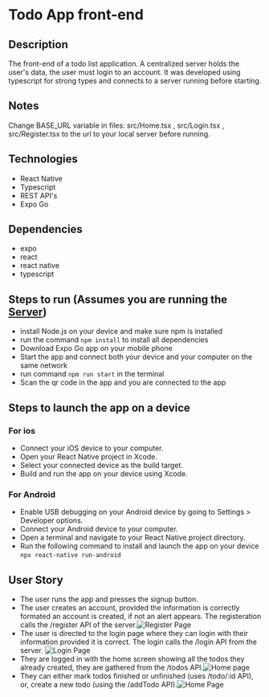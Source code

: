 # Todo App front-end

## Description

The front-end of a todo list application. A centralized server holds the user's data, the user must login to an account.
It was developed using typescript for strong types and connects to a server running before starting.

## Notes

Change BASE_URL variable in files: src/Home.tsx , src/Login.tsx , src/Register.tsx to the url to your local server before running.

## Technologies

- React Native
- Typescript
- REST API's
- Expo Go

## Dependencies

- expo
- react
- react native
- typescript

## Steps to run (Assumes you are running the [Server](https://github.com/DeathPancake1/todo-app-back-end))

- install Node.js on your device and make sure npm is installed
- run the command ``` npm install ``` to install all dependencies
- Download Expo Go app on your mobile phone
- Start the app and connect both your device and your computer on the same network
- run command ``` npm run start ``` in the terminal
- Scan the qr code in the app and you are connected to the app

## Steps to launch the app on a device

### For ios

- Connect your iOS device to your computer.
- Open your React Native project in Xcode.
- Select your connected device as the build target.
- Build and run the app on your device using Xcode.

### For Android

- Enable USB debugging on your Android device by going to Settings > Developer options.
- Connect your Android device to your computer.
- Open a terminal and navigate to your React Native project directory.
- Run the following command to install and launch the app on your device ``` npx react-native run-android ```

## User Story

- The user runs the app and presses the signup button.
- The user creates an account, provided the information is correctly formated an account is created, if not an alert appears. The registeration calls the /register API of the server.![Register Page](https://i.imgur.com/CuFsJZR.jpeg)
- The user is directed to the login page where they can login with their information provided it is correct. The login calls the /login API from the server. ![Login Page](https://i.imgur.com/X9BKdZb.jpeg)
- They are logged in with the home screen showing all the todos they already created, they are gathered from the /todos API.![Home page](https://i.imgur.com/bpX7MR9.jpeg)
- They can either mark todos finished or unfinished (uses /todo/:id API), or, create a new todo (using the /addTodo API).![Home Page](https://i.imgur.com/gvTn3Kn.jpeg)
